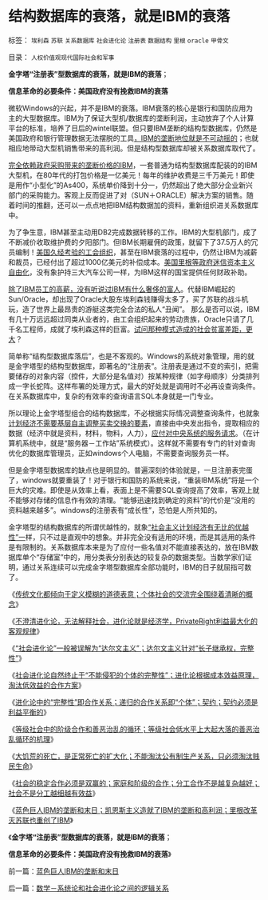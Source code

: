 # 结构数据库的衰落，就是IBM的衰落

标签： `埃利森` `苏联` `关系数据库` `社会进化论` `注册表` `数据结构` `里根` `oracle` `甲骨文` 

目录： `人权价值观现代国际社会和军事`

**金字塔“注册表”型数据库的衰落，就是IBM的衰落**；

**信息革命的必要条件：美国政府没有挽救IBM的衰落**



微软Windows的兴起，并不是IBM的衰落。IBM衰落的核心是银行和国防应用为主的大型数据库。IBM为了保证大型机/数据库的垄断利润，主动放弃了个人计算平台的标准，培养了日后的wintel联盟。但只要IBM垄断的结构型数据库，仍然是美国政府和银行管理数据无法摆脱的工具[，IBM的垄断地位就是不可动摇的](../../../2011/9/17/非暴力竞争原理；没有垄断就没有私有制.md)；也就相应地带动大型机销售带来的高利润。但是结构型数据库却被关系数据库取代了。

[完全依赖政府采购带来的垄断价格的IBM](../../../2008/8/25/价值守恒定律：交换决定价值，政府采购与泡沫GDP.md)，一套普通为结构型数据库配装的的IBM大型机，在80年代的打包价格是一亿美元！每年的维护收费是三千万美元！即使是用作“小型化”的As400，系统单价降到十分一，仍然超出了绝大部分企业新兴部门的采购能力。客观上反而促进了对（SUN＋ORACLE）解决方案的销售。随着时间的推翻，还可以一点点地把IBM结构数据加的资料，重新组织进关系数据库中。

为了争生意，IBM甚至主动用DB2完成数据转移的工作。IBM的大型机部门，成了不断减价收取维护费的夕阳部门。但IBM长期雇佣的政策，就留下了37.5万人的冗员编制！[美国久经考验的工会组织](../../../2011/12/21/美国英国和东方的工会现象与垄断和《反垄断法》.md)，甚至在IBM衰落的过程中，仍然让IBM为减薪和裁员，已经付出了超过1000亿美元的补偿成本。[美国里根等政府迷信资本主义自由化](../../../2011/8/12/里根减税灭苏联.md)，没有象护持三大汽车公司一样，为IBM这样的国宝提供任何财政补助。

[除了IBM员工的高薪，没有听说过IBM有什么奢侈的富人](http://hi.baidu.com/darthchn/blog/item/dcadc2887a3c17a20f244484.html)。代替IBM崛起的Sun/Oracle，却出现了Oracle大股东埃利森钱赚得太多了，买了苏联的战斗机玩，造了世界上最昂贵的游艇这类完全合法的私人“丑闻”。
那么是否可以说，IBM有几十万远远超过同类从业者的，由工会组织起来的劳动贵族，Oracle只请了几千名工程师，成就了埃利森这样的巨富。[试问那种模式造成的社会贫富差距，更大](../../../2011/10/15/客观衡量个人财产“贫富差距”的标准不存在.md)？

简单称“结构型数据库落后”，也是不客观的。Windows的系统对象管理，用的就是金字塔型的结构型数据库，即著名的“注册表”。注册表是通过不变的索引，把需要储存的对象内容（控件，大部分是名值对）按某种规律（如字母顺序）分类排列成一字长蛇阵。这样布署的处理方式，最大的好处就是调用时不必再设查询条件。在关系数据库中，复杂的有效率的查询语言SQL本身就是一门专业。

所以理论上金字塔型组合的结构数据库，不必根据实际情况调整查询条件，也就象[计划经济不需要基层自主调整买卖交换的要素](../../../2012/2/23/“测得准”的经济学都是伪科学.md)，直接由中央发出指令，提取相应的数据（经济中就是资料，材料，物料，人力），[应付对中央系统的服务请求](../../../2012/3/9/公有制的癌症是国企永远严重逃税.md)。（在计算机系统中，就是“服务器－工作站”系统模式）。这样就不需要有专门的针对查询优化的数据库管理员，正如windows个人电脑，不需要查询服务员一样。

但是金字塔型数据库的缺点也是明显的。普遍深刻的体验就是，一旦注册表完蛋了，windows就要重装了！对于银行和国防的系统来说，“重装IBM系统”将是一个巨大的灾难。即使是从效率上看，表面上是不需要SQL查询提高了效率，客观上就不能够对存储的信息作有效的清理。“能够迅速找到确定的资料”的代价是“没用的资料越来越多”。windows的注册表有“成长性”，恐怕是人所共知的。

金字塔型的结构数据库的所谓优越性的，就象[“社会主义计划经济有无比的优越性”一](../../../2010/1/24/走出社会主义观念误区靠“垄断”.md)样，只不过是直观中的想象。并非完全没有适用的环境，而是其适用的条件是有限制的。关系数据库本来是为了应付一些名值对不能直接表达的，放在IBM数据库单个“存储室”中的，用分类表分别表达的较复杂的数据类型。当数学家们证明，通过关系连续可以完成金字塔型数据库全部功能时，IBM的日子就屈指可数了。

《[传统文化都倾向于定义模糊的道德表意；个体社会的交流完全围绕着清晰的概念](../../../2012/3/9/偷换概念，垄断语言，阻塞沟通.md)》

《[不澄清进化论，无法解释社会，进化论就是经济学，PrivateRight利益最大化的客观规律](../../../2012/3/10/进化论就是经济学；不澄清进化论无法解释社会；.md)》

《[“社会进化论”一般被误解为“达尔文主义”；达尔文主义针对“长子继承权，完整性”](../../../2012/3/10/那些最狂热主张达尔文主义的人.md)》

《[社会进化论自然终止于“不能侵犯的个体的完整性”；进化论根据成本效益原理，淘汰低效益的合作方案](../../../2012/3/10/进化论中的完整性契约，长子继承权，贵族特权，人权；.md)》

《[进化论中的“完整性”即合作关系；递归的合作关系即“个体”；契约；契约必须是利益平衡的](../../../2012/3/10/进化论中的“完整性”即合作关系及“个体”.md)》

《[等级社会中的阶级合作和善恶治乱的循环；等级社会低水平上大起大落的善恶治乱循环的机理](../../../2012/3/11/专制统治也有自我修正错误的能力.md)》

《[大饥荒的死亡，是正常死亡的扩大化；不能淘汰公有制生产关系，只必须淘汰贱民生命](../../../2012/3/11/阿马蒂亚森：大饥荒！正常死亡的扩大化.md)》

《[社会的稳定合作必须是双赢的；家庭和阶级的合作；分工合作不是越复杂越好；社会不是分工越细越有效益](../../../2012/3/11/进化论中的家庭和阶级，社会分工越细未必越发达.md)》

《[蓝色巨人IBM的垄断和末日；凯恩斯主义造就了IBM的垄断和高利润；里根改革灭苏联也重创了IBM](../../../2012/3/11/蓝色巨人IBM的垄断和末日.md)》

《**金字塔“注册表”型数据库的衰落，就是IBM的衰落**；

**信息革命的必要条件：美国政府没有挽救IBM的衰落**》

前一篇：[蓝色巨人IBM的垄断和末日](../../../2012/3/11/蓝色巨人IBM的垄断和末日.md)

后一篇：[数学－系统论和社会进化论之间的逻辑关系](../../../2012/3/12/数学－系统论和社会进化论之间的逻辑关系.md)